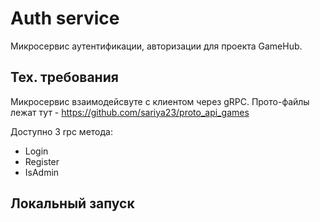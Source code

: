 # Auth service

Микросервис аутентификации, авторизации для проекта GameHub.

## Тех. требования

Микросервис взаимодейсвуте с клиентом через gRPC. Прото-файлы лежат тут - https://github.com/sariya23/proto_api_games

Доступно 3 rpc метода:

- Login
- Register
- IsAdmin

## Локальный запуск